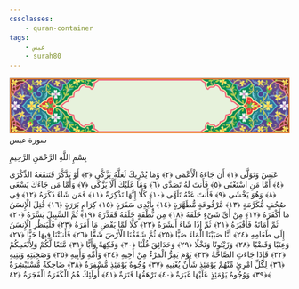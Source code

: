 ```yaml
---
cssclasses:
    - quran-container
tags:
    - عبس
    - surah80
---
```

<div class="quran-container">
<span class="second-border"></span>
<span class="border"></span>
<div class="head-container">
<img src="https://raw.githubusercontent.com/LORDyyyyy/obsidian-the_quran_vault/main/src/webview/surah_head.png" height=100>
<div class="surah-name">
<span class="surah-name-fnt">سورة عبس</span>
</div>
</div>
<div class="quran-content">
<div class="name-of-god"> <p> بِسْمِ اللَّهِ الرَّحْمَنِ الرَّحِيمِ </p></div>
<p>
<span class="sign" id="f1">عَبَسَ وَتَوَلَّى <span>﴿</span>١<span>﴾</span></span>
<span class="sign" id="f2">أَن جَاءَهُ الْأَعْمَى <span>﴿</span>٢<span>﴾</span></span>
<span class="sign" id="f3">وَمَا يُدْرِيكَ لَعَلَّهُ يَزَّكَّى <span>﴿</span>٣<span>﴾</span></span>
<span class="sign" id="f4">أَوْ يَذَّكَّرُ فَتَنفَعَهُ الذِّكْرَى <span>﴿</span>٤<span>﴾</span></span>
<span class="sign" id="f5">أَمَّا مَنِ اسْتَغْنَى <span>﴿</span>٥<span>﴾</span></span>
<span class="sign" id="f6">فَأَنتَ لَهُ تَصَدَّى <span>﴿</span>٦<span>﴾</span></span>
<span class="sign" id="f7">وَمَا عَلَيْكَ أَلَّا يَزَّكَّى <span>﴿</span>٧<span>﴾</span></span>
<span class="sign" id="f8">وَأَمَّا مَن جَاءَكَ يَسْعَى <span>﴿</span>٨<span>﴾</span></span>
<span class="sign" id="f9">وَهُوَ يَخْشَى <span>﴿</span>٩<span>﴾</span></span>
<span class="sign" id="f10">فَأَنتَ عَنْهُ تَلَهَّى <span>﴿</span>١۰<span>﴾</span></span>
<span class="sign" id="f11">كَلَّا إِنَّهَا تَذْكِرَةٌ <span>﴿</span>١١<span>﴾</span></span>
<span class="sign" id="f12">فَمَن شَاءَ ذَكَرَهُ <span>﴿</span>١٢<span>﴾</span></span>
<span class="sign" id="f13">فِى صُحُفٍ مُّكَرَّمَةٍ <span>﴿</span>١٣<span>﴾</span></span>
<span class="sign" id="f14">مَّرْفُوعَةٍ مُّطَهَّرَةٍ <span>﴿</span>١٤<span>﴾</span></span>
<span class="sign" id="f15">بِأَيْدِى سَفَرَةٍ <span>﴿</span>١٥<span>﴾</span></span>
<span class="sign" id="f16">كِرَامٍ بَرَرَةٍ <span>﴿</span>١٦<span>﴾</span></span>
<span class="sign" id="f17">قُتِلَ الْإِنسَنُ مَا أَكْفَرَهُ <span>﴿</span>١٧<span>﴾</span></span>
<span class="sign" id="f18">مِنْ أَىِّ شَىْءٍ خَلَقَهُ <span>﴿</span>١٨<span>﴾</span></span>
<span class="sign" id="f19">مِن نُّطْفَةٍ خَلَقَهُ فَقَدَّرَهُ <span>﴿</span>١٩<span>﴾</span></span>
<span class="sign" id="f20">ثُمَّ السَّبِيلَ يَسَّرَهُ <span>﴿</span>٢۰<span>﴾</span></span>
<span class="sign" id="f21">ثُمَّ أَمَاتَهُ فَأَقْبَرَهُ <span>﴿</span>٢١<span>﴾</span></span>
<span class="sign" id="f22">ثُمَّ إِذَا شَاءَ أَنشَرَهُ <span>﴿</span>٢٢<span>﴾</span></span>
<span class="sign" id="f23">كَلَّا لَمَّا يَقْضِ مَا أَمَرَهُ <span>﴿</span>٢٣<span>﴾</span></span>
<span class="sign" id="f24">فَلْيَنظُرِ الْإِنسَنُ إِلَى طَعَامِهِ <span>﴿</span>٢٤<span>﴾</span></span>
<span class="sign" id="f25">أَنَّا صَبَبْنَا الْمَاءَ صَبًّا <span>﴿</span>٢٥<span>﴾</span></span>
<span class="sign" id="f26">ثُمَّ شَقَقْنَا الْأَرْضَ شَقًّا <span>﴿</span>٢٦<span>﴾</span></span>
<span class="sign" id="f27">فَأَنبَتْنَا فِيهَا حَبًّا <span>﴿</span>٢٧<span>﴾</span></span>
<span class="sign" id="f28">وَعِنَبًا وَقَضْبًا <span>﴿</span>٢٨<span>﴾</span></span>
<span class="sign" id="f29">وَزَيْتُونًا وَنَخْلًا <span>﴿</span>٢٩<span>﴾</span></span>
<span class="sign" id="f30">وَحَدَائِقَ غُلْبًا <span>﴿</span>٣۰<span>﴾</span></span>
<span class="sign" id="f31">وَفَكِهَةً وَأَبًّا <span>﴿</span>٣١<span>﴾</span></span>
<span class="sign" id="f32">مَّتَعًا لَّكُمْ وَلِأَنْعَمِكُمْ <span>﴿</span>٣٢<span>﴾</span></span>
<span class="sign" id="f33">فَإِذَا جَاءَتِ الصَّاخَّةُ <span>﴿</span>٣٣<span>﴾</span></span>
<span class="sign" id="f34">يَوْمَ يَفِرُّ الْمَرْءُ مِنْ أَخِيهِ <span>﴿</span>٣٤<span>﴾</span></span>
<span class="sign" id="f35">وَأُمِّهِ وَأَبِيهِ <span>﴿</span>٣٥<span>﴾</span></span>
<span class="sign" id="f36">وَصَحِبَتِهِ وَبَنِيهِ <span>﴿</span>٣٦<span>﴾</span></span>
<span class="sign" id="f37">لِكُلِّ امْرِئٍ مِّنْهُمْ يَوْمَئِذٍ شَأْنٌ يُغْنِيهِ <span>﴿</span>٣٧<span>﴾</span></span>
<span class="sign" id="f38">وُجُوهٌ يَوْمَئِذٍ مُّسْفِرَةٌ <span>﴿</span>٣٨<span>﴾</span></span>
<span class="sign" id="f39">ضَاحِكَةٌ مُّسْتَبْشِرَةٌ <span>﴿</span>٣٩<span>﴾</span></span>
<span class="sign" id="f40">وَوُجُوهٌ يَوْمَئِذٍ عَلَيْهَا غَبَرَةٌ <span>﴿</span>٤۰<span>﴾</span></span>
<span class="sign" id="f41">تَرْهَقُهَا قَتَرَةٌ <span>﴿</span>٤١<span>﴾</span></span>
<span class="sign" id="f42">أُولَئِكَ هُمُ الْكَفَرَةُ الْفَجَرَةُ <span>﴿</span>٤٢<span>﴾</span></span>

</p>
</div>
<span class="border" style="margin-top:25px;"></span>
<span class="second-border-bottom"></span>
</div>
